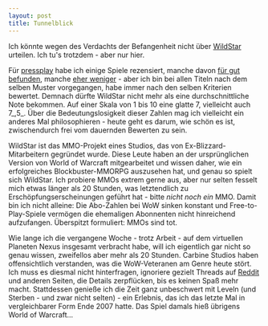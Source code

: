 ```yaml
---
layout: post
title: Tunnelblick
---
```


Ich könnte wegen des Verdachts der Befangenheit nicht über [WildStar](http://wildstar-online.com/) urteilen. Ich tu's trotzdem - aber nur hier.

Für [pressplay](http://www.press-play.at) habe ich einige Spiele rezensiert, manche davon [für gut befunden](http://www.press-play.at/2011/12/12/minecraft/), manche [eher weniger](http://www.press-play.at/2013/03/27/the-walking-dead-survival-instinct/) - aber ich bin bei allen Titeln nach dem selben Muster vorgegangen, habe immer nach den selben Kriterien bewertet. Demnach dürfte WildStar nicht mehr als eine durchschnittliche Note bekommen. Auf einer Skala von 1 bis 10 eine glatte 7, vielleicht auch 7_,5_. Über die Bedeutungslosigkeit dieser Zahlen mag ich vielleicht ein anderes Mal philosophieren - heute geht es darum, wie schön es ist, zwischendurch frei vom dauernden Bewerten zu sein. 

WildStar ist das MMO-Projekt eines Studios, das von Ex-Blizzard-Mitarbeitern gegründet wurde. Diese Leute haben an der ursprünglichen Version von World of Warcraft mitgearbeitet und wissen daher, wie ein erfolgreiches Blockbuster-MMORPG auszusehen hat, und genau so spielt sich WildStar. Ich probiere MMOs extrem gerne aus, aber nur selten fesselt mich etwas länger als 20 Stunden, was letztendlich zu Erschöpfungserscheinungen geführt hat - bitte _nicht noch ein_ MMO. Damit bin ich nicht alleine: Die Abo-Zahlen bei WoW sinken konstant und Free-to-Play-Spiele vermögen die ehemaligen Abonnenten nicht hinreichend aufzufangen. Überspitzt formuliert: MMOs sind tot.

Wie lange ich die vergangene Woche - trotz Arbeit - auf dem virtuellen Planeten Nexus insgesamt verbracht habe, will ich eigentlich gar nicht so genau wissen, zweifellos aber mehr als 20 Stunden. Carbine Studios haben offensichtlich verstanden, was die WoW-Veteranen am Genre heute stört. Ich muss es diesmal nicht hinterfragen, ignoriere gezielt Threads auf [Reddit](http://reddit.com/r/wildstar) und anderen Seiten, die Details zerpflücken, bis es keinen Spaß mehr macht. Stattdessen genieße ich die Zeit ganz unbeschwert mit Leveln (und Sterben - und zwar nicht selten) - ein Erlebnis, das ich das letzte Mal in vergleichbarer Form Ende 2007 hatte. Das Spiel damals hieß übrigens World of Warcraft...